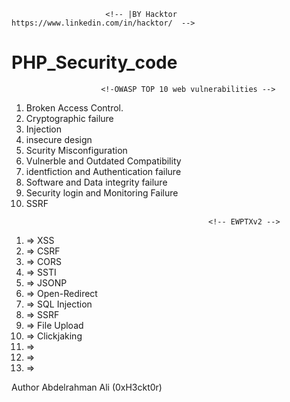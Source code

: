                          <!-- |BY Hacktor  https://www.linkedin.com/in/hacktor/  -->
# PHP_Security_code

<!-- This project is a personal learning, so you will find errors or disorganization ;) -->
<!-- new list of vulnerabilities. -->

                        <!-OWASP TOP 10 web vulnerabilities -->
<!-- ==================================== -->
01. Broken Access Control.
02. Cryptographic failure
03. Injection
04. insecure design
05. Scurity Misconfiguration
06. Vulnerble and Outdated Compatibility
07. identfiction and Authentication failure
08. Software and Data integrity failure
09. Security login and Monitoring Failure
10. SSRF
<!-- ===================================== -->
                                                <!-- EWPTXv2 -->
1.  => XSS 
2.  => CSRF
3.  => CORS
4.  => SSTI
5.  => JSONP
6.  => Open-Redirect
7.  => SQL Injection
8.  => SSRF
9.  => File Upload
10. => Clickjaking 
11. =>
12. => 
13. => 


Author
Abdelrahman Ali (0xH3ckt0r)